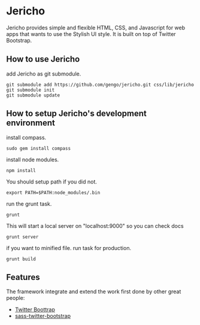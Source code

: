 Jericho
=========
Jericho provides simple and flexible HTML, CSS, and Javascript for web apps that wants to use the Stylish UI style. It is built on top of Twitter Bootstrap.

How to use Jericho
---------------

add Jericho as git submodule.

```
git submodule add https://github.com/gengo/jericho.git css/lib/jericho
git submodule init
git submodule update
```

How to setup Jericho's development environment
---------------

install compass.

```
sudo gem install compass
```
install node modules.

```
npm install
```
You should setup path if you did not.

```
export PATH=$PATH:node_modules/.bin
```

run the grunt task.

```
grunt
```

This will start a local server on "localhost:9000" so you can check docs

```
grunt server
```

if you want to minified file. run task for production.

```
grunt build
```


Features
---------------
The framework integrate and extend the work first done by other great people:

+ [Twitter Boottrap](http://twitter.github.io/bootstrap/)
+ [sass-twitter-bootstrap](https://github.com/jlong/sass-twitter-bootstrap)
